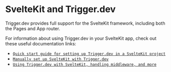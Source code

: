 # SvelteKit and Trigger.dev

Trigger.dev provides full support for the SvelteKit framework, including both the Pages and App router.

For information about using Trigger.dev in your SvelteKit app, check out these useful documentation links:

- [`Quick start guide for setting up Trigger.dev in a SvelteKit project`](https://trigger.dev/docs/documentation/quickstarts/sveltekit)
- [`Manually set up SvelteKit with Trigger.dev`](https://trigger.dev/docs/documentation/guides/manual/sveltekit)
- [`Using Trigger.dev with SvelteKit, handling middleware, and more`](https://trigger.dev/docs/documentation/guides/platforms/sveltekit)
